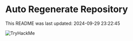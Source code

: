 # Auto Regenerate Repository

This README was last updated: 2024-09-29 23:22:45

 ![TryHackMe](https://tryhackme.com/badge/533634)